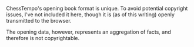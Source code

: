 ChessTempo's opening book format is unique. To avoid potential copyright issues, I've not included it here, though it is (as of this writing) openly transmitted to the browser. 

The opening data, however, represents an aggregation of facts, and therefore is not copyrightable.
